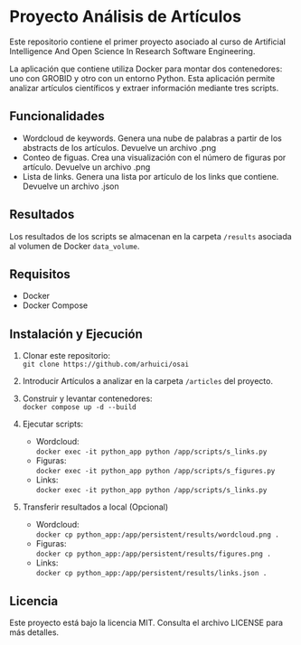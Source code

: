 # Proyecto Análisis de Artículos
Este repositorio contiene el primer proyecto asociado al curso de Artificial Intelligence And Open Science In Research Software Engineering.

La aplicación que contiene utiliza Docker para montar dos contenedores: uno con GROBID y otro con un entorno Python. Esta aplicación permite analizar artículos científicos y extraer información mediante tres scripts.

## Funcionalidades
- Wordcloud de keywords. Genera una nube de palabras a partir de los abstracts de los artículos. Devuelve un archivo .png
- Conteo de figuas. Crea una visualización con el número de figuras por artículo. Devuelve un archivo .png
- Lista de links. Genera una lista por artículo de los links que contiene. Devuelve un archivo .json

## Resultados
Los resultados de los scripts se almacenan en la carpeta `/results` asociada al volumen de Docker `data_volume`.


## Requisitos
- Docker
- Docker Compose

## Instalación y Ejecución
1. Clonar este repositorio:  
``` git clone https://github.com/arhuici/osai ```
2. Introducir Artículos a analizar en la carpeta `/articles` del proyecto.
2. Construir y levantar contenedores:  
```docker compose up -d --build```
3. Ejecutar scripts:
    - Wordcloud:  
```docker exec -it python_app python /app/scripts/s_links.py```
    - Figuras:  
```docker exec -it python_app python /app/scripts/s_figures.py```
    - Links:  
```docker exec -it python_app python /app/scripts/s_links.py```

4. Transferir resultados a local (Opcional)
    - Wordcloud:  
```docker cp python_app:/app/persistent/results/wordcloud.png .```
    - Figuras:  
```docker cp python_app:/app/persistent/results/figures.png .```
    - Links:  
```docker cp python_app:/app/persistent/results/links.json .```

## Licencia
Este proyecto está bajo la licencia MIT. Consulta el archivo LICENSE para más detalles.